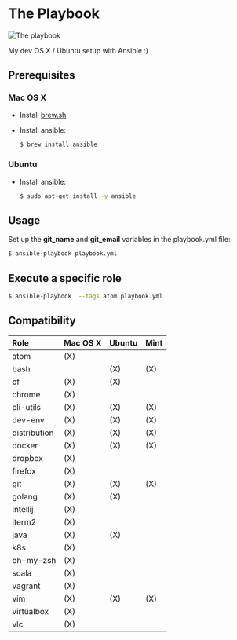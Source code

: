 # The Playbook

![The playbook](http://vignette1.wikia.nocookie.net/himym/images/8/81/The_playbook.png/revision/latest?cb=20101106160410)

My dev OS X / Ubuntu setup with Ansible :)

## Prerequisites

### Mac OS X

* Install [brew.sh](http://brew.sh/)
* Install ansible:

  ```bash
  $ brew install ansible
  ```

### Ubuntu

* Install ansible:

  ```bash
  $ sudo apt-get install -y ansible
  ```

## Usage

Set up the **git_name** and **git_email** variables in the playbook.yml file:

```bash
$ ansible-playbook playbook.yml
```

## Execute a specific role

```bash
$ ansible-playbook  --tags atom playbook.yml
```

## Compatibility

| Role           | Mac OS X       | Ubuntu         | Mint           |
| :------------- | :------------- | :------------- | :------------- |
| atom           | (X)            |                |                |
| bash           |                | (X)            | (X)            |
| cf             | (X)            | (X)            |                |
| chrome         | (X)            |                |                |
| cli-utils      | (X)            | (X)            | (X)            |
| dev-env        | (X)            | (X)            | (X)            |
| distribution   | (X)            | (X)            | (X)            |
| docker         | (X)            | (X)            | (X)            |
| dropbox        | (X)            |                |                |
| firefox        | (X)            |                |                |
| git            | (X)            | (X)            | (X)            |
| golang         | (X)            | (X)            |                |
| intellij       | (X)            |                |                |
| iterm2         | (X)            |                |                |
| java           | (X)            | (X)            |                |
| k8s            | (X)            |                |                |
| oh-my-zsh      | (X)            |                |                |
| scala          | (X)            |                |                |
| vagrant        | (X)            |                |                |
| vim            | (X)            | (X)            | (X)            |
| virtualbox     | (X)            |                |                |
| vlc            | (X)            |                |                ||
